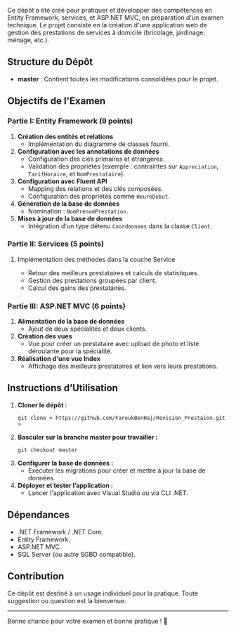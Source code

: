 <p>Ce dépôt a été créé pour pratiquer et développer des compétences en Entity Framework, services, et ASP.NET MVC, en préparation d'un examen technique. Le projet consiste en la création d'une application web de gestion des prestations de services à domicile (bricolage, jardinage, ménage, etc.).</p>

<h2>Structure du Dépôt</h2>
<ul>
    <li><strong>master</strong> : Contient toutes les modifications consolidées pour le projet.</li>
</ul>

<h2>Objectifs de l'Examen</h2>

<h3>Partie I: Entity Framework (9 points)</h3>
<ol>
    <li><strong>Création des entités et relations</strong>
        <ul>
            <li>Implémentation du diagramme de classes fourni.</li>
        </ul>
    </li>
    <li><strong>Configuration avec les annotations de données</strong>
        <ul>
            <li>Configuration des clés primaires et étrangères.</li>
            <li>Validation des propriétés (exemple : contraintes sur <code>Appreciation</code>, <code>TarifHoraire</code>, et <code>NomPrestataire</code>).</li>
        </ul>
    </li>
    <li><strong>Configuration avec Fluent API</strong>
        <ul>
            <li>Mapping des relations et des clés composées.</li>
            <li>Configuration des propriétés comme <code>HeureDebut</code>.</li>
        </ul>
    </li>
    <li><strong>Génération de la base de données</strong>
        <ul>
            <li>Nomination : <code>NomPrenomPrestation</code>.</li>
        </ul>
    </li>
    <li><strong>Mises à jour de la base de données</strong>
        <ul>
            <li>Intégration d'un type détenu <code>Coordonnees</code> dans la classe <code>Client</code>.</li>
        </ul>
    </li>
</ol>

<h3>Partie II: Services (5 points)</h3>
<ol>
    <li>Implémentation des méthodes dans la couche Service</li>
    <ul>
        <li>Retour des meilleurs prestataires et calculs de statistiques.</li>
        <li>Gestion des prestations groupées par client.</li>
        <li>Calcul des gains des prestataires.</li>
    </ul>
</ol>

<h3>Partie III: ASP.NET MVC (6 points)</h3>
<ol>
    <li><strong>Alimentation de la base de données</strong>
        <ul>
            <li>Ajout de deux spécialités et deux clients.</li>
        </ul>
    </li>
    <li><strong>Création des vues</strong>
        <ul>
            <li>Vue pour créer un prestataire avec upload de photo et liste déroulante pour la spécialité.</li>
        </ul>
    </li>
    <li><strong>Réalisation d'une vue Index</strong>
        <ul>
            <li>Affichage des meilleurs prestataires et lien vers leurs prestations.</li>
        </ul>
    </li>
</ol>

<h2>Instructions d’Utilisation</h2>
<ol>
    <li><strong>Cloner le dépôt :</strong>
        <pre><code>git clone &lt; https://github.com/FaroukBenHaj/Revision_Prestaion.git &gt;</code></pre>
    </li>
    <li><strong>Basculer sur la branche master pour travailler :</strong>
        <pre><code>git checkout master</code></pre>
    </li>
    <li><strong>Configurer la base de données :</strong>
        <ul>
            <li>Exécuter les migrations pour créer et mettre à jour la base de données.</li>
        </ul>
    </li>
    <li><strong>Déployer et tester l’application :</strong>
        <ul>
            <li>Lancer l'application avec Visual Studio ou via CLI .NET.</li>
        </ul>
    </li>
</ol>

<h2>Dépendances</h2>
<ul>
    <li>.NET Framework / .NET Core.</li>
    <li>Entity Framework.</li>
    <li>ASP.NET MVC.</li>
    <li>SQL Server (ou autre SGBD compatible).</li>
</ul>

<h2>Contribution</h2>
<p>Ce dépôt est destiné à un usage individuel pour la pratique. Toute suggestion ou question est la bienvenue.</p>

<hr>
<p>Bonne chance pour votre examen et bonne pratique ! 🎉</p>
